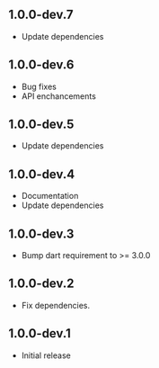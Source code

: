 ## 1.0.0-dev.7

- Update dependencies

## 1.0.0-dev.6

- Bug fixes
- API enchancements

## 1.0.0-dev.5

- Update dependencies

## 1.0.0-dev.4

- Documentation
- Update dependencies

## 1.0.0-dev.3

- Bump dart requirement to >= 3.0.0

## 1.0.0-dev.2

- Fix dependencies.

## 1.0.0-dev.1

- Initial release